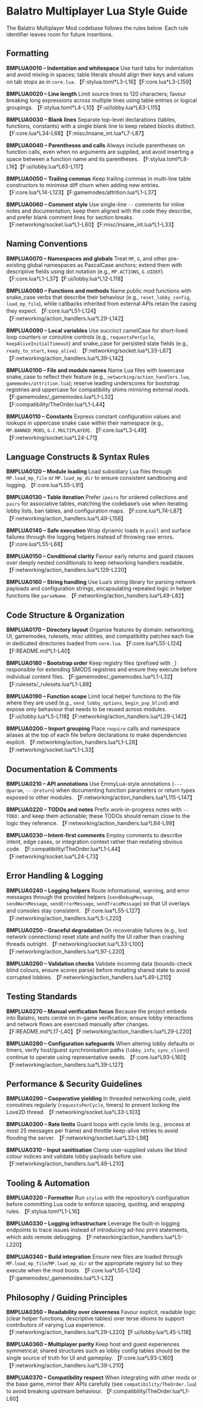 # Balatro Multiplayer Lua Style Guide

The Balatro Multiplayer Mod codebase follows the rules below. Each rule identifier leaves room for future insertions.

## Formatting

**BMPLUA0010 – Indentation and whitespace**
Use hard tabs for indentation and avoid mixing in spaces; table literals should align their keys and values on tab stops as in `core.lua`. 【F:stylua.toml†L3-L16】【F:core.lua†L3-L159】

**BMPLUA0020 – Line length**
Limit source lines to 120 characters; favour breaking long expressions across multiple lines using table entries or logical groupings. 【F:stylua.toml†L4-L10】【F:ui/lobby.lua†L63-L115】

**BMPLUA0030 – Blank lines**
Separate top-level declarations (tables, functions, constants) with a single blank line to keep related blocks distinct. 【F:core.lua†L34-L68】【F:misc/insane_int.lua†L7-L87】

**BMPLUA0040 – Parentheses and calls**
Always include parentheses on function calls, even when no arguments are supplied, and avoid inserting a space between a function name and its parentheses. 【F:stylua.toml†L8-L16】【F:ui/lobby.lua†L63-L117】

**BMPLUA0050 – Trailing commas**
Keep trailing commas in multi-line table constructors to minimise diff churn when adding new entries. 【F:core.lua†L14-L123】【F:gamemodes/attrition.lua†L1-L37】

**BMPLUA0060 – Comment style**
Use single-line `--` comments for inline notes and documentation; keep them aligned with the code they describe, and prefer blank comment lines for section breaks. 【F:networking/socket.lua†L1-L60】【F:misc/insane_int.lua†L1-L33】

## Naming Conventions

**BMPLUA0070 – Namespaces and globals**
Treat `MP`, `G`, and other pre-existing global namespaces as PascalCase anchors; extend them with descriptive fields using dot notation (e.g., `MP.ACTIONS`, `G.UIDEF`). 【F:core.lua†L1-L37】【F:ui/lobby.lua†L12-L118】

**BMPLUA0080 – Functions and methods**
Name public mod functions with snake_case verbs that describe their behaviour (e.g., `reset_lobby_config`, `load_mp_file`), while callbacks inherited from external APIs retain the casing they expect. 【F:core.lua†L51-L124】【F:networking/action_handlers.lua†L29-L142】

**BMPLUA0090 – Local variables**
Use succinct camelCase for short-lived loop counters or coroutine controls (e.g., `requestsPerCycle`, `keepAliveInitialTimeout`) and snake_case for persisted state fields (e.g., `ready_to_start`, `keep_alive`). 【F:networking/socket.lua†L33-L87】【F:networking/action_handlers.lua†L39-L142】

**BMPLUA0100 – File and module names**
Name Lua files with lowercase snake_case to reflect their feature (e.g., `networking/action_handlers.lua`, `gamemodes/attrition.lua`); reserve leading underscores for bootstrap registries and uppercase for compatibility shims mirroring external mods. 【F:gamemodes/_gamemodes.lua†L1-L32】【F:compatibility/TheOrder.lua†L1-L44】

**BMPLUA0110 – Constants**
Express constant configuration values and lookups in uppercase snake case within their namespace (e.g., `MP.BANNED_MODS`, `G.C.MULTIPLAYER`). 【F:core.lua†L3-L49】【F:networking/socket.lua†L24-L71】

## Language Constructs & Syntax Rules

**BMPLUA0120 – Module loading**
Load subsidiary Lua files through `MP.load_mp_file` or `MP.load_mp_dir` to ensure consistent sandboxing and logging. 【F:core.lua†L55-L91】

**BMPLUA0130 – Table iteration**
Prefer `ipairs` for ordered collections and `pairs` for associative tables, matching the codebase’s use when iterating lobby lists, ban tables, and configuration maps. 【F:core.lua†L74-L87】【F:networking/action_handlers.lua†L49-L158】

**BMPLUA0140 – Safe execution**
Wrap dynamic loads in `pcall` and surface failures through the logging helpers instead of throwing raw errors. 【F:core.lua†L55-L68】

**BMPLUA0150 – Conditional clarity**
Favour early returns and guard clauses over deeply nested conditionals to keep networking handlers readable. 【F:networking/action_handlers.lua†L129-L220】

**BMPLUA0160 – String handling**
Use Lua’s string library for parsing network payloads and configuration strings, encapsulating repeated logic in helper functions like `parseName`. 【F:networking/action_handlers.lua†L49-L82】

## Code Structure & Organization

**BMPLUA0170 – Directory layout**
Organise features by domain: networking, UI, gamemodes, rulesets, misc utilities, and compatibility patches each live in dedicated directories loaded from `core.lua`. 【F:core.lua†L55-L124】【F:README.md†L1-L40】

**BMPLUA0180 – Bootstrap order**
Keep registry files (prefixed with `_`) responsible for extending SMODS registries and ensure they execute before individual content files. 【F:gamemodes/_gamemodes.lua†L1-L32】【F:rulesets/_rulesets.lua†L1-L88】

**BMPLUA0190 – Function scope**
Limit local helper functions to the file where they are used (e.g., `send_lobby_options`, `begin_pvp_blind`) and expose only behaviour that needs to be reused across modules. 【F:ui/lobby.lua†L5-L118】【F:networking/action_handlers.lua†L29-L142】

**BMPLUA0200 – Import grouping**
Place `require` calls and namespace aliases at the top of each file before declarations to make dependencies explicit. 【F:networking/action_handlers.lua†L1-L28】【F:networking/socket.lua†L1-L33】

## Documentation & Comments

**BMPLUA0210 – API annotations**
Use EmmyLua-style annotations (`---@param`, `---@return`) when documenting function parameters or return types exposed to other modules. 【F:networking/action_handlers.lua†L115-L147】

**BMPLUA0220 – TODOs and notes**
Prefix work-in-progress notes with `-- TODO:` and keep them actionable; these TODOs should remain close to the logic they reference. 【F:networking/action_handlers.lua†L84-L99】

**BMPLUA0230 – Intent-first comments**
Employ comments to describe intent, edge cases, or integration context rather than restating obvious code. 【F:compatibility/TheOrder.lua†L1-L44】【F:networking/socket.lua†L24-L73】

## Error Handling & Logging

**BMPLUA0240 – Logging helpers**
Route informational, warning, and error messages through the provided helpers (`sendDebugMessage`, `sendWarnMessage`, `sendErrorMessage`, `sendTraceMessage`) so that UI overlays and consoles stay consistent. 【F:core.lua†L55-L127】【F:networking/action_handlers.lua†L5-L220】

**BMPLUA0250 – Graceful degradation**
On recoverable failures (e.g., lost network connections) reset state and notify the UI rather than crashing threads outright. 【F:networking/socket.lua†L33-L100】【F:networking/action_handlers.lua†L97-L220】

**BMPLUA0260 – Validation checks**
Validate incoming data (bounds-check blind colours, ensure scores parse) before mutating shared state to avoid corrupted lobbies. 【F:networking/action_handlers.lua†L49-L210】

## Testing Standards

**BMPLUA0270 – Manual verification focus**
Because the project embeds into Balatro, tests centre on in-game verification; ensure lobby interactions and network flows are exercised manually after changes. 【F:README.md†L17-L40】【F:networking/action_handlers.lua†L29-L220】

**BMPLUA0280 – Configuration safeguards**
When altering lobby defaults or timers, verify host/guest synchronisation paths (`lobby_info`, `sync_client`) continue to operate using representative seeds. 【F:core.lua†L93-L160】【F:networking/action_handlers.lua†L39-L127】

## Performance & Security Guidelines

**BMPLUA0290 – Cooperative yielding**
In threaded networking code, yield coroutines regularly (`requestsPerCycle`, timers) to prevent locking the Love2D thread. 【F:networking/socket.lua†L33-L103】

**BMPLUA0300 – Rate limits**
Guard loops with cycle limits (e.g., process at most 25 messages per frame) and throttle keep-alive retries to avoid flooding the server. 【F:networking/socket.lua†L33-L98】

**BMPLUA0310 – Input sanitisation**
Clamp user-supplied values like blind colour indices and validate lobby payloads before use. 【F:networking/action_handlers.lua†L49-L210】

## Tooling & Automation

**BMPLUA0320 – Formatter**
Run `stylua` with the repository’s configuration before committing Lua code to enforce spacing, quoting, and wrapping rules. 【F:stylua.toml†L1-L16】

**BMPLUA0330 – Logging infrastructure**
Leverage the built-in logging endpoints to trace issues instead of introducing ad-hoc print statements, which aids remote debugging. 【F:networking/action_handlers.lua†L5-L220】

**BMPLUA0340 – Build integration**
Ensure new files are loaded through `MP.load_mp_file`/`MP.load_mp_dir` or the appropriate registry list so they execute when the mod boots. 【F:core.lua†L55-L124】【F:gamemodes/_gamemodes.lua†L1-L32】

## Philosophy / Guiding Principles

**BMPLUA0350 – Readability over cleverness**
Favour explicit, readable logic (clear helper functions, descriptive tables) over terse idioms to support contributors of varying Lua experience. 【F:networking/action_handlers.lua†L29-L220】【F:ui/lobby.lua†L45-L118】

**BMPLUA0360 – Multiplayer parity**
Keep host and guest experiences symmetrical; shared structures such as lobby config tables should be the single source of truth for UI and gameplay. 【F:core.lua†L93-L160】【F:networking/action_handlers.lua†L39-L210】

**BMPLUA0370 – Compatibility respect**
When integrating with other mods or the base game, mirror their APIs carefully (see `compatibility/TheOrder.lua`) to avoid breaking upstream behaviour. 【F:compatibility/TheOrder.lua†L1-L60】

